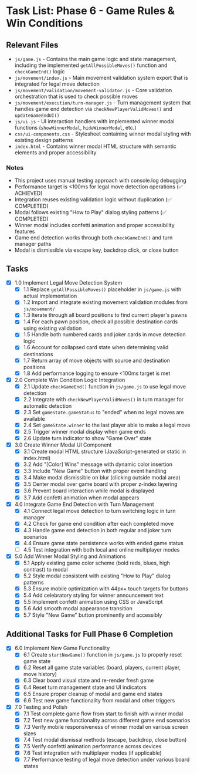 # Task List: Phase 6 - Game Rules & Win Conditions

## Relevant Files

- `js/game.js` - Contains the main game logic and state management, including the implemented `getAllPossibleMoves()` function and `checkGameEnd()` logic
- `js/movement/index.js` - Main movement validation system export that is integrated for legal move detection
- `js/movement/validation/movement-validator.js` - Core validation orchestration that is used to check possible moves
- `js/movement/execution/turn-manager.js` - Turn management system that handles game end detection via `checkNewPlayerValidMoves()` and `updateGameEndUI()`
- `js/ui.js` - UI interaction handlers with implemented winner modal functions (`showWinnerModal`, `hideWinnerModal`, etc.)
- `css/ui-components.css` - Stylesheet containing winner modal styling with existing design patterns
- `index.html` - Contains winner modal HTML structure with semantic elements and proper accessibility

### Notes

- This project uses manual testing approach with console.log debugging
- Performance target is <100ms for legal move detection operations (✅ ACHIEVED)
- Integration reuses existing validation logic without duplication (✅ COMPLETED)
- Modal follows existing "How to Play" dialog styling patterns (✅ COMPLETED)
- Winner modal includes confetti animation and proper accessibility features
- Game end detection works through both `checkGameEnd()` and turn manager paths
- Modal is dismissible via escape key, backdrop click, or close button

## Tasks

- [x] 1.0 Implement Legal Move Detection System
  - [x] 1.1 Replace `getAllPossibleMoves()` placeholder in `js/game.js` with actual implementation
  - [x] 1.2 Import and integrate existing movement validation modules from `js/movement/`
  - [x] 1.3 Iterate through all board positions to find current player's pawns
  - [x] 1.4 For each pawn position, check all possible destination cards using existing validation
  - [x] 1.5 Handle both numbered cards and joker cards in move detection logic
  - [x] 1.6 Account for collapsed card state when determining valid destinations
  - [x] 1.7 Return array of move objects with source and destination positions
  - [x] 1.8 Add performance logging to ensure <100ms target is met

- [x] 2.0 Complete Win Condition Logic Integration
  - [x] 2.1 Update `checkGameEnd()` function in `js/game.js` to use legal move detection
  - [x] 2.2 Integrate with `checkNewPlayerValidMoves()` in turn manager for automatic detection
  - [x] 2.3 Set `gameState.gameStatus` to "ended" when no legal moves are available
  - [x] 2.4 Set `gameState.winner` to the last player able to make a legal move
  - [x] 2.5 Trigger winner modal display when game ends
  - [x] 2.6 Update turn indicator to show "Game Over" state

- [x] 3.0 Create Winner Modal UI Component
  - [x] 3.1 Create modal HTML structure (JavaScript-generated or static in index.html)
  - [x] 3.2 Add "[Color] Wins" message with dynamic color insertion
  - [x] 3.3 Include "New Game" button with proper event handling
  - [x] 3.4 Make modal dismissible on blur (clicking outside modal area)
  - [x] 3.5 Center modal over game board with proper z-index layering
  - [x] 3.6 Prevent board interaction while modal is displayed
  - [x] 3.7 Add confetti animation when modal appears

- [x] 4.0 Integrate Game End Detection with Turn Management
  - [x] 4.1 Connect legal move detection to turn switching logic in turn manager
  - [x] 4.2 Check for game end condition after each completed move
  - [x] 4.3 Handle game end detection in both regular and joker turn scenarios  
  - [x] 4.4 Ensure game state persistence works with ended game status
  - [ ] 4.5 Test integration with both local and online multiplayer modes

- [x] 5.0 Add Winner Modal Styling and Animations
  - [x] 5.1 Apply existing game color scheme (bold reds, blues, high contrast) to modal
  - [x] 5.2 Style modal consistent with existing "How to Play" dialog patterns
  - [x] 5.3 Ensure mobile optimization with 44px+ touch targets for buttons
  - [x] 5.4 Add celebratory styling for winner announcement text
  - [x] 5.5 Implement confetti animation using CSS or JavaScript
  - [x] 5.6 Add smooth modal appearance transition
  - [x] 5.7 Style "New Game" button prominently and accessibly

## Additional Tasks for Full Phase 6 Completion

- [x] 6.0 Implement New Game Functionality
  - [x] 6.1 Create `startNewGame()` function in `js/game.js` to properly reset game state
  - [x] 6.2 Reset all game state variables (board, players, current player, move history)
  - [x] 6.3 Clear board visual state and re-render fresh game
  - [x] 6.4 Reset turn management state and UI indicators
  - [x] 6.5 Ensure proper cleanup of modal and game end states
  - [x] 6.6 Test new game functionality from modal and other triggers

- [x] 7.0 Testing and Polish
  - [x] 7.1 Test complete game flow from start to finish with winner modal
  - [x] 7.2 Test new game functionality across different game end scenarios
  - [x] 7.3 Verify mobile responsiveness of winner modal on various screen sizes
  - [x] 7.4 Test modal dismissal methods (escape, backdrop, close button)
  - [x] 7.5 Verify confetti animation performance across devices
  - [x] 7.6 Test integration with multiplayer modes (if applicable)
  - [x] 7.7 Performance testing of legal move detection under various board states
